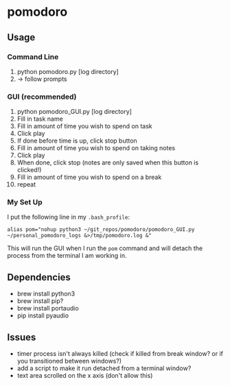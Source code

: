 # pomodoro
## Usage
### Command Line
1. python pomodoro.py [log directory]
2. -> follow prompts

### GUI (recommended)
1. python pomodoro_GUI.py [log directory]
2. Fill in task name
3. Fill in amount of time you wish to spend on task
4. Click play
5. If done before time is up, click stop button
6. Fill in amount of time you wish to spend on taking notes
7. Click play
8. When done, click stop (notes are only saved when this button is clicked!)
9. Fill in amount of time you wish to spend on a break
10. repeat

### My Set Up
I put the following line in my `.bash_profile`:

`alias pom="nohup python3 ~/git_repos/pomodoro/pomodoro_GUI.py ~/personal_pomodoro_logs &>/tmp/pomodoro.log &"`

This will run the GUI when I run the `pom` command and will detach the process from the terminal I am working in.

## Dependencies
* brew install python3
* brew install pip?
* brew install portaudio
* pip install pyaudio

## Issues
* timer process isn't always killed (check if killed from break window? or if you transitioned between windows?)
* add a script to make it run detached from a terminal window?
* text area scrolled on the x axis (don't allow this)
